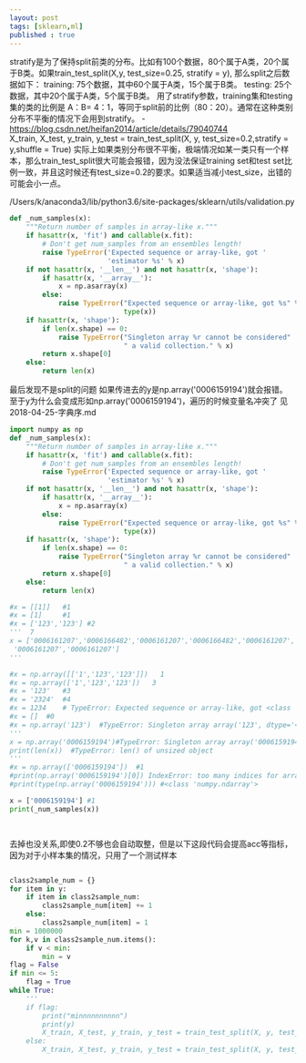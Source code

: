 ```yaml
---
layout: post
tags: [sklearn,ml]
published : true
---
```

stratify是为了保持split前类的分布。比如有100个数据，80个属于A类，20个属于B类。如果train_test_split(X,y, test_size=0.25, stratify = y), 那么split之后数据如下：
training: 75个数据，其中60个属于A类，15个属于B类。
testing: 25个数据，其中20个属于A类，5个属于B类。
用了stratify参数，training集和testing集的类的比例是 A：B= 4：1，等同于split前的比例（80：20）。通常在这种类别分布不平衡的情况下会用到stratify。
-https://blog.csdn.net/heifan2014/article/details/79040744  
X_train, X_test, y_train, y_test = train_test_split(X, y, test_size=0.2,stratify = y,shuffle = True)
实际上如果类别分布很不平衡，极端情况如某一类只有一个样本，那么train_test_split很大可能会报错，因为没法保证training set和test set比例一致，并且这时候还有test_size=0.2的要求。如果适当减小test_size，出错的可能会小一点。   


/Users/k/anaconda3/lib/python3.6/site-packages/sklearn/utils/validation.py
```python
def _num_samples(x):
    """Return number of samples in array-like x."""
    if hasattr(x, 'fit') and callable(x.fit):
        # Don't get num_samples from an ensembles length!
        raise TypeError('Expected sequence or array-like, got '
                        'estimator %s' % x)
    if not hasattr(x, '__len__') and not hasattr(x, 'shape'):
        if hasattr(x, '__array__'):
            x = np.asarray(x)
        else:
            raise TypeError("Expected sequence or array-like, got %s" %
                            type(x))
    if hasattr(x, 'shape'):
        if len(x.shape) == 0:
            raise TypeError("Singleton array %r cannot be considered"
                            " a valid collection." % x)
        return x.shape[0]
    else:
        return len(x)

```

最后发现不是split的问题
如果传进去的y是np.array('0006159194')就会报错。
至于y为什么会变成形如np.array('0006159194')，遍历的时候变量名冲突了
见2018-04-25-字典序.md

```python
import numpy as np
def _num_samples(x):
    """Return number of samples in array-like x."""
    if hasattr(x, 'fit') and callable(x.fit):
        # Don't get num_samples from an ensembles length!
        raise TypeError('Expected sequence or array-like, got '
                        'estimator %s' % x)
    if not hasattr(x, '__len__') and not hasattr(x, 'shape'):
        if hasattr(x, '__array__'):
            x = np.asarray(x)
        else:
            raise TypeError("Expected sequence or array-like, got %s" %
                            type(x))
    if hasattr(x, 'shape'):
        if len(x.shape) == 0:
            raise TypeError("Singleton array %r cannot be considered"
                            " a valid collection." % x)
        return x.shape[0]
    else:
        return len(x)

#x = [[1]]   #1
#x = [1]     #1
#x = ['123','123'] #2
'''  7
x = ['0006161207','0006166482','0006161207','0006166482','0006161207',
 '0006161207','0006161207']
'''

#x = np.array([['1','123','123']])   1
#x = np.array(['1','123','123'])   3
#x = '123'   #3
#x = '2324'  #4
#x = 1234    # TypeError: Expected sequence or array-like, got <class 'int'>
#x = []  #0
#x = np.array('123')  #TypeError: Singleton array array('123', dtype='<U3') cannot be considered a valid collection.
'''
x = np.array('0006159194')#TypeError: Singleton array array('0006159194', dtype='<U10') cannot be considered a valid collection.
print(len(x))  #TypeError: len() of unsized object
'''
#x = np.array(['0006159194'])  #1
#print(np.array('0006159194')[0]) IndexError: too many indices for array
#print(type(np.array('0006159194'))) #<class 'numpy.ndarray'>

x = ['0006159194'] #1
print(_num_samples(x))




```



去掉也没关系,即使0.2不够也会自动取整，但是以下这段代码会提高acc等指标，因为对于小样本集的情况，只用了一个测试样本
```python

class2sample_num = {}
for item in y:
    if item in class2sample_num:
        class2sample_num[item] += 1
    else:
        class2sample_num[item] = 1
min = 1000000
for k,v in class2sample_num.items():
    if v < min:
        min = v
flag = False
if min <= 5:
    flag = True
while True:
    '''
    if flag:
        print("minnnnnnnnnn")
        print(y)
        X_train, X_test, y_train, y_test = train_test_split(X, y, test_size=1,shuffle = True)  #随机抽取
    else:
        X_train, X_test, y_train, y_test = train_test_split(X, y, test_size=0.2,shuffle = True)
```
